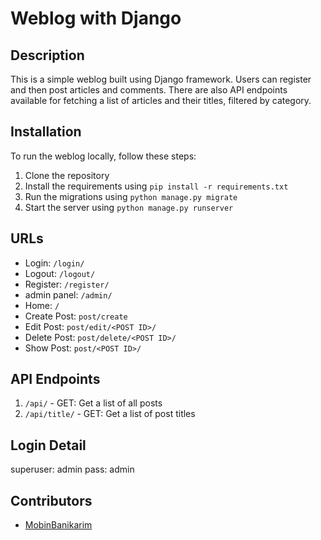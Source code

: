 # Weblog with Django

## Description
This is a simple weblog built using Django framework. Users can register and then post articles and comments. There are also API endpoints available for fetching a list of articles and their titles, filtered by category.

## Installation
To run the weblog locally, follow these steps:
1. Clone the repository
2. Install the requirements using `pip install -r requirements.txt`
3. Run the migrations using `python manage.py migrate`
4. Start the server using `python manage.py runserver`

## URLs
- Login: `/login/`
- Logout: `/logout/`
- Register: `/register/`
- admin panel: `/admin/`
- Home: `/`
- Create Post: `post/create`
- Edit Post: `post/edit/<POST ID>/`
- Delete Post: `post/delete/<POST ID>/`
- Show Post: `post/<POST ID>/`

## API Endpoints
1. `/api/` - GET: Get a list of all posts
2. `/api/title/` - GET: Get a list of post titles


## Login Detail
superuser: admin
pass: admin

## Contributors
- [MobinBanikarim](https://github.com/Mobinbanikarim)